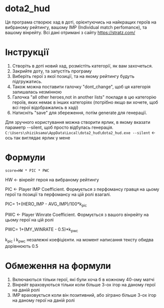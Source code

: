 # dota2_hud
Ця програма створює хад в доті, орієнтуючись на найкращих героїв на вибраному рейтингу, вашому IMP (Individual match perfomance), та вашому вінрейту. Всі дані отримані з сайту https://stratz.com/

# Інструкції
1. Створіть в доті новий хад, розмістіть категорії, як вам захочеться.
2. Закрийте доту, та запустіть програму
3. Виберіть герої з якої позиції, та на якому рейтингу будуть підгружатись.
4. Також можна поставити галочку "dont_change", щоб ця категорія залишалась незмінною
5. Галочка "all other heroes,not in another lists" покладе в цю категорію героїв, яких немає в інших категоріях (потрібно якщо ви хочете, щоб всі герої відображались в хаді)
6. Натисніть "save" для збереження, потім generate для генерації.

Для зручного користування можна створити ярлик, в якому вказати параметр --silent, щоб просто відбулась генерація. 
```C:\Users\shiziksama\AppData\Local\dota2_hud\dota2_hud.exe --silent``` <- ось так виглядає ярлик у мене

# Формули

```score=HW * PIC * PWC```

HW <- вінрейт героя на вибраному рейтингу

PIC <- Player IMP Coefficient. Формується з перфомансу гравця на цьому герої та позиції та перфомансу на цій ролі взагалі.

PIC= 1+(HERO_IMP - AVG_IMP)/100*k<sub>pic</sub> 

PWC <- Player Winrate Coefficient. Формується з вашого вінрейту на цьому герої на цій ролі

PWC= 1+(MY_WINRATE - 0.5)*k<sub>pwc</sub>

k<sub>pic</sub> і k<sub>pwc</sub> незалежні коефіцієнти. на момент написання тексту обидва дорівнюють 0.5

# Обмеження на формули

1. Включаються тільки герої, які були хоча б в кожному 40-ому матчі
2. Вінрейт враховуються тільки коли більше 3-ох ігор на даному герої на даній ролі
3. IMP враховується коли він позитивний, або зіграно більше 3-ох ігор на даному герої на даній ролі

